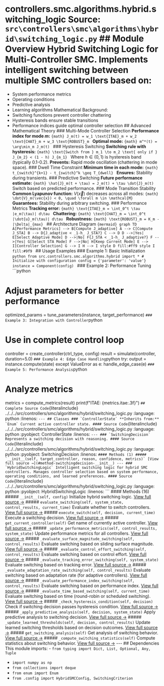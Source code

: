 # controllers.smc.algorithms.hybrid.switching_logic **Source:** `src\controllers\smc\algorithms\hybrid\switching_logic.py` ## Module Overview Hybrid Switching Logic for Multi-Controller SMC. Implements intelligent switching between multiple SMC controllers based on:
- System performance metrics
- Operating conditions
- Predictive analysis
- Learning algorithms Mathematical Background:
- Switching functions prevent controller chattering
- Hysteresis bands ensure stable transitions
- Performance indices guide optimal controller selection ## Advanced Mathematical Theory ### Multi-Mode Controller Selection **Performance index for mode $m$:** ```{math}
J_m(t) = w_1 \text{ITAE}_m + w_2 \text{CHAT}_m + w_3 \text{ROBUST}_m
``` **Optimal mode:** ```{math}
m^*(t) = \arg\min_m J_m(t)
``` ### Hysteresis Switching **Switching rule with hysteresis:** ```{math}
\text{Switch from } m_1 \to m_2 \text{ only if } J_{m_2} < (1 - h) J_{m_1}
``` Where $h \in (0, 1)$ is hysteresis band (typically 0.1-0.2). **Prevents:** Rapid mode oscillation (chattering in mode space). ### Dwell Time Constraint **Minimum time in each mode:** ```{math}
t_{switch}^{k+1} - t_{switch}^k \geq T_{dwell}
``` **Ensures:** Stability during transients. ### Predictive Switching **Future performance estimate:** ```{math}
\hat{J}_m(t + \tau) = J_m(t) + \tau \dot{J}_m(t)
``` Switch based on predicted performance. ### Mode Transition Stability **Common Lyapunov function:** $V(\vec{x})$ decreases across all modes: ```{math}
\dot{V}_m(\vec{x}) < 0, \quad \forall m \in \mathcal{M}
``` **Guarantees:** Stability during arbitrary switching. ### Performance Metrics **Tracking error:** ```{math}
\text{ITAE}_m = \int_0^t \tau |e_m(\tau)| d\tau
``` **Chattering:** ```{math}
\text{CHAT}_m = \int_0^t |\dot{u}_m(\tau)| d\tau
``` **Robustness:** ```{math}
\text{ROBUST}_m = K_m - |\Delta|_{max}
``` ## Architecture Diagram ```{mermaid}
graph TD A[Performance Metrics] --> B[Compute J_adaptive] A --> C[Compute J_STA] B --> D{J_adaptive < _1-h_ J_STA?} C --> D D -->|Yes| E[Select Adaptive Mode] D -->|No| F{J_STA < _1-h_ J_adaptive?} F -->|Yes| G[Select STA Mode] F -->|No| H[Keep Current Mode] E --> I[Controller Selection] G --> I H --> I style D fill:#ff9 style I fill:#9f9
``` ## Usage Examples ### Example 1: Basic Initialization ```python
from src.controllers.smc.algorithms.hybrid import * # Initialize with configuration
config = {'parameter': 'value'}
instance = Component(config)
``` ### Example 2: Performance Tuning ```python
# Adjust parameters for better performance
optimized_params = tune_parameters(instance, target_performance)
``` ### Example 3: Integration with Controller ```python
# Use in complete control loop
controller = create_controller(ctrl_type, config)
result = simulate(controller, duration=5.0)
``` ### Example 4: Edge Case Handling ```python
try: output = instance.compute(state)
except ValueError as e: handle_edge_case(e)
``` ### Example 5: Performance Analysis ```python
# Analyze metrics
metrics = compute_metrics(result)
print(f"ITAE: {metrics.itae:.3f}")
``` ## Complete Source Code ```{literalinclude} ../../../src/controllers/smc/algorithms/hybrid/switching_logic.py
:language: python
:linenos:
``` --- ## Classes ### `ControllerState` **Inherits from:** `Enum` Current active controller state. #### Source Code ```{literalinclude} ../../../src/controllers/smc/algorithms/hybrid/switching_logic.py
:language: python
:pyobject: ControllerState
:linenos:
``` --- ### `SwitchingDecision` Represents a switching decision with reasoning. #### Source Code ```{literalinclude} ../../../src/controllers/smc/algorithms/hybrid/switching_logic.py
:language: python
:pyobject: SwitchingDecision
:linenos:
``` #### Methods (1) ##### `__init__(self, target_controller, reason, confidence, metrics)` [View full source →](#method-switchingdecision-__init__) --- ### `HybridSwitchingLogic` Intelligent switching logic for hybrid SMC controllers. Manages controller selection based on system performance,
operating conditions, and learned preferences. #### Source Code ```{literalinclude} ../../../src/controllers/smc/algorithms/hybrid/switching_logic.py
:language: python
:pyobject: HybridSwitchingLogic
:linenos:
``` #### Methods (16) ##### `__init__(self, config)` Initialize hybrid switching logic. [View full source →](#method-hybridswitchinglogic-__init__) ##### `evaluate_switching(self, system_state, control_results, current_time)` Evaluate whether to switch controllers. [View full source →](#method-hybridswitchinglogic-evaluate_switching) ##### `execute_switch(self, decision, current_time)` Execute a switching decision. [View full source →](#method-hybridswitchinglogic-execute_switch) ##### `get_current_controller(self)` Get name of currently active controller. [View full source →](#method-hybridswitchinglogic-get_current_controller) ##### `_update_performance_metrics(self, control_results, system_state)` Update performance metrics for all controllers. [View full source →](#method-hybridswitchinglogic-_update_performance_metrics) ##### `_evaluate_surface_magnitude_switching(self, control_results)` Evaluate switching based on sliding surface magnitude. [View full source →](#method-hybridswitchinglogic-_evaluate_surface_magnitude_switching) ##### `_evaluate_control_effort_switching(self, control_results)` Evaluate switching based on control effort. [View full source →](#method-hybridswitchinglogic-_evaluate_control_effort_switching) ##### `_evaluate_tracking_error_switching(self, system_state)` Evaluate switching based on tracking error. [View full source →](#method-hybridswitchinglogic-_evaluate_tracking_error_switching) ##### `_evaluate_adaptation_rate_switching(self, control_results)` Evaluate switching based on adaptation rate (for adaptive controllers). [View full source →](#method-hybridswitchinglogic-_evaluate_adaptation_rate_switching) ##### `_evaluate_performance_index_switching(self, control_results)` Evaluate switching based on performance index. [View full source →](#method-hybridswitchinglogic-_evaluate_performance_index_switching) ##### `_evaluate_time_based_switching(self, current_time)` Evaluate switching based on time (round-robin or scheduled switching). [View full source →](#method-hybridswitchinglogic-_evaluate_time_based_switching) ##### `_check_hysteresis_condition(self, decision)` Check if switching decision passes hysteresis condition. [View full source →](#method-hybridswitchinglogic-_check_hysteresis_condition) ##### `_apply_predictive_analysis(self, decision, system_state)` Apply predictive analysis to switching decision. [View full source →](#method-hybridswitchinglogic-_apply_predictive_analysis) ##### `_update_learned_thresholds(self, decision, control_results)` Update learned switching thresholds based on decision outcomes. [View full source →](#method-hybridswitchinglogic-_update_learned_thresholds) ##### `get_switching_analysis(self)` Get analysis of switching behavior. [View full source →](#method-hybridswitchinglogic-get_switching_analysis) ##### `_compute_switching_statistics(self)` Compute statistics about switching behavior. [View full source →](#method-hybridswitchinglogic-_compute_switching_statistics) --- ## Dependencies This module imports: - `from typing import Dict, List, Optional, Any, Tuple`
- `import numpy as np`
- `from collections import deque`
- `from enum import Enum`
- `from .config import HybridSMCConfig, SwitchingCriterion`
